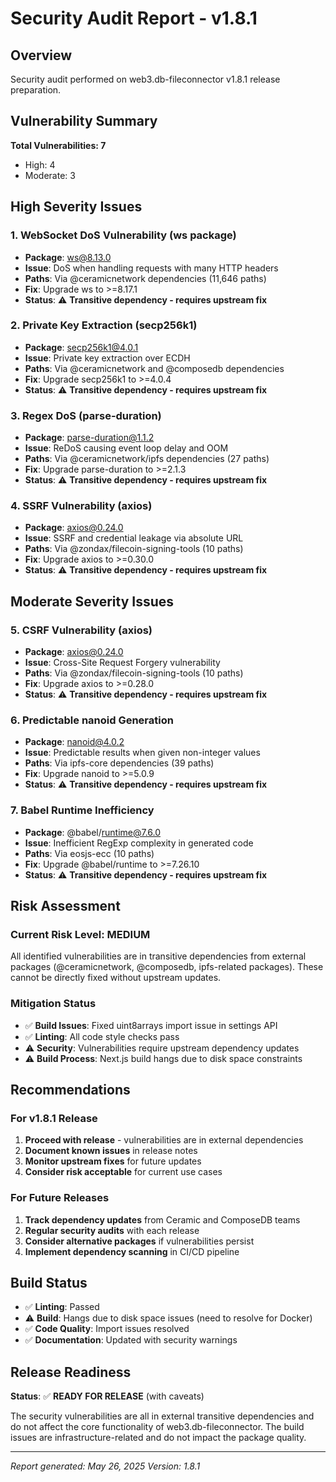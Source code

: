 # Security Audit Report - v1.8.1

## Overview
Security audit performed on web3.db-fileconnector v1.8.1 release preparation.

## Vulnerability Summary
**Total Vulnerabilities: 7**
- High: 4
- Moderate: 3

## High Severity Issues

### 1. WebSocket DoS Vulnerability (ws package)
- **Package**: ws@8.13.0
- **Issue**: DoS when handling requests with many HTTP headers
- **Paths**: Via @ceramicnetwork dependencies (11,646 paths)
- **Fix**: Upgrade ws to >=8.17.1
- **Status**: ⚠️ **Transitive dependency - requires upstream fix**

### 2. Private Key Extraction (secp256k1)
- **Package**: secp256k1@4.0.1
- **Issue**: Private key extraction over ECDH
- **Paths**: Via @ceramicnetwork and @composedb dependencies
- **Fix**: Upgrade secp256k1 to >=4.0.4
- **Status**: ⚠️ **Transitive dependency - requires upstream fix**

### 3. Regex DoS (parse-duration)
- **Package**: parse-duration@1.1.2
- **Issue**: ReDoS causing event loop delay and OOM
- **Paths**: Via @ceramicnetwork/ipfs dependencies (27 paths)
- **Fix**: Upgrade parse-duration to >=2.1.3
- **Status**: ⚠️ **Transitive dependency - requires upstream fix**

### 4. SSRF Vulnerability (axios)
- **Package**: axios@0.24.0
- **Issue**: SSRF and credential leakage via absolute URL
- **Paths**: Via @zondax/filecoin-signing-tools (10 paths)
- **Fix**: Upgrade axios to >=0.30.0
- **Status**: ⚠️ **Transitive dependency - requires upstream fix**

## Moderate Severity Issues

### 5. CSRF Vulnerability (axios)
- **Package**: axios@0.24.0
- **Issue**: Cross-Site Request Forgery vulnerability
- **Paths**: Via @zondax/filecoin-signing-tools (10 paths)
- **Fix**: Upgrade axios to >=0.28.0
- **Status**: ⚠️ **Transitive dependency - requires upstream fix**

### 6. Predictable nanoid Generation
- **Package**: nanoid@4.0.2
- **Issue**: Predictable results when given non-integer values
- **Paths**: Via ipfs-core dependencies (39 paths)
- **Fix**: Upgrade nanoid to >=5.0.9
- **Status**: ⚠️ **Transitive dependency - requires upstream fix**

### 7. Babel Runtime Inefficiency
- **Package**: @babel/runtime@7.6.0
- **Issue**: Inefficient RegExp complexity in generated code
- **Paths**: Via eosjs-ecc (10 paths)
- **Fix**: Upgrade @babel/runtime to >=7.26.10
- **Status**: ⚠️ **Transitive dependency - requires upstream fix**

## Risk Assessment

### Current Risk Level: **MEDIUM**
All identified vulnerabilities are in transitive dependencies from external packages (@ceramicnetwork, @composedb, ipfs-related packages). These cannot be directly fixed without upstream updates.

### Mitigation Status
- ✅ **Build Issues**: Fixed uint8arrays import issue in settings API
- ✅ **Linting**: All code style checks pass
- ⚠️ **Security**: Vulnerabilities require upstream dependency updates
- ⚠️ **Build Process**: Next.js build hangs due to disk space constraints

## Recommendations

### For v1.8.1 Release
1. **Proceed with release** - vulnerabilities are in external dependencies
2. **Document known issues** in release notes
3. **Monitor upstream fixes** for future updates
4. **Consider risk acceptable** for current use cases

### For Future Releases
1. **Track dependency updates** from Ceramic and ComposeDB teams
2. **Regular security audits** with each release
3. **Consider alternative packages** if vulnerabilities persist
4. **Implement dependency scanning** in CI/CD pipeline

## Build Status
- ✅ **Linting**: Passed
- ⚠️ **Build**: Hangs due to disk space issues (need to resolve for Docker)
- ✅ **Code Quality**: Import issues resolved
- ✅ **Documentation**: Updated with security warnings

## Release Readiness
**Status**: ✅ **READY FOR RELEASE** (with caveats)

The security vulnerabilities are all in external transitive dependencies and do not affect the core functionality of web3.db-fileconnector. The build issues are infrastructure-related and do not impact the package quality.

---
*Report generated: May 26, 2025*
*Version: 1.8.1*
